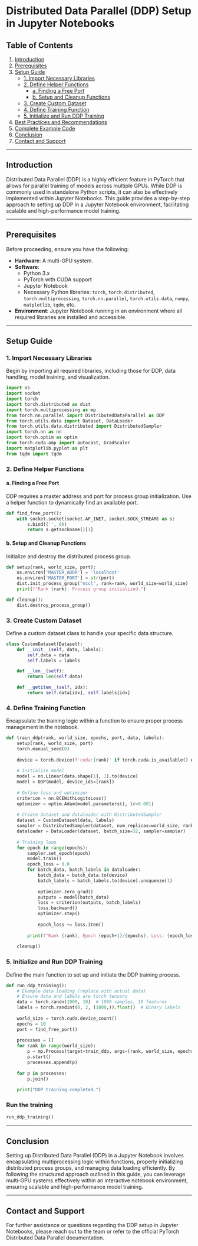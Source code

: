 
# Distributed Data Parallel (DDP) Setup in Jupyter Notebooks

## Table of Contents
1. [Introduction](#introduction)
2. [Prerequisites](#prerequisites)
3. [Setup Guide](#setup-guide)
    - [1. Import Necessary Libraries](#1-import-necessary-libraries)
    - [2. Define Helper Functions](#2-define-helper-functions)
        - [a. Finding a Free Port](#a-finding-a-free-port)
        - [b. Setup and Cleanup Functions](#b-setup-and-cleanup-functions)
    - [3. Create Custom Dataset](#3-create-custom-dataset)
    - [4. Define Training Function](#4-define-training-function)
    - [5. Initialize and Run DDP Training](#5-initialize-and-run-ddp-training)
4. [Best Practices and Recommendations](#best-practices-and-recommendations)
5. [Complete Example Code](#complete-example-code)
6. [Conclusion](#conclusion)
7. [Contact and Support](#contact-and-support)

---

## Introduction

Distributed Data Parallel (DDP) is a highly efficient feature in PyTorch that allows for parallel training of models across multiple GPUs. While DDP is commonly used in standalone Python scripts, it can also be effectively implemented within Jupyter Notebooks. This guide provides a step-by-step approach to setting up DDP in a Jupyter Notebook environment, facilitating scalable and high-performance model training.

---

## Prerequisites

Before proceeding, ensure you have the following:

- **Hardware**: A multi-GPU system.
- **Software**:
  - Python 3.x
  - PyTorch with CUDA support
  - Jupyter Notebook
  - Necessary Python libraries: `torch`, `torch.distributed`, `torch.multiprocessing`, `torch.nn.parallel`, `torch.utils.data`, `numpy`, `matplotlib`, `tqdm`, etc.
- **Environment**: Jupyter Notebook running in an environment where all required libraries are installed and accessible.

---

## Setup Guide

### 1. Import Necessary Libraries

Begin by importing all required libraries, including those for DDP, data handling, model training, and visualization.

```python
import os
import socket
import torch
import torch.distributed as dist
import torch.multiprocessing as mp
from torch.nn.parallel import DistributedDataParallel as DDP
from torch.utils.data import Dataset, DataLoader
from torch.utils.data.distributed import DistributedSampler
import torch.nn as nn
import torch.optim as optim
from torch.cuda.amp import autocast, GradScaler
import matplotlib.pyplot as plt
from tqdm import tqdm
```

### 2. Define Helper Functions

#### a. Finding a Free Port

DDP requires a master address and port for process group initialization. Use a helper function to dynamically find an available port.

```python
def find_free_port():
    with socket.socket(socket.AF_INET, socket.SOCK_STREAM) as s:
        s.bind(('', 0))
        return s.getsockname()[1]
```

#### b. Setup and Cleanup Functions

Initialize and destroy the distributed process group.

```python
def setup(rank, world_size, port):
    os.environ['MASTER_ADDR'] = 'localhost'
    os.environ['MASTER_PORT'] = str(port)
    dist.init_process_group("nccl", rank=rank, world_size=world_size)
    print(f"Rank {rank}: Process group initialized.")

def cleanup():
    dist.destroy_process_group()
```

### 3. Create Custom Dataset

Define a custom dataset class to handle your specific data structure.

```python
class CustomDataset(Dataset):
    def __init__(self, data, labels):
        self.data = data
        self.labels = labels

    def __len__(self):
        return len(self.data)

    def __getitem__(self, idx):
        return self.data[idx], self.labels[idx]
```

### 4. Define Training Function

Encapsulate the training logic within a function to ensure proper process management in the notebook.

```python
def train_ddp(rank, world_size, epochs, port, data, labels):
    setup(rank, world_size, port)
    torch.manual_seed(0)
    
    device = torch.device(f'cuda:{rank}' if torch.cuda.is_available() else 'cpu')
    
    # Initialize model
    model = nn.Linear(data.shape[1], 1).to(device)
    model = DDP(model, device_ids=[rank])
    
    # Define loss and optimizer
    criterion = nn.BCEWithLogitsLoss()
    optimizer = optim.Adam(model.parameters(), lr=0.001)
    
    # Create dataset and dataloader with DistributedSampler
    dataset = CustomDataset(data, labels)
    sampler = DistributedSampler(dataset, num_replicas=world_size, rank=rank, shuffle=True)
    dataloader = DataLoader(dataset, batch_size=32, sampler=sampler)
    
    # Training loop
    for epoch in range(epochs):
        sampler.set_epoch(epoch)
        model.train()
        epoch_loss = 0.0
        for batch_data, batch_labels in dataloader:
            batch_data = batch_data.to(device)
            batch_labels = batch_labels.to(device).unsqueeze(1)
            
            optimizer.zero_grad()
            outputs = model(batch_data)
            loss = criterion(outputs, batch_labels)
            loss.backward()
            optimizer.step()
            
            epoch_loss += loss.item()
        
        print(f"Rank {rank}, Epoch {epoch+1}/{epochs}, Loss: {epoch_loss/len(dataloader):.4f}")
    
    cleanup()
```

### 5. Initialize and Run DDP Training

Define the main function to set up and initiate the DDP training process.

```python
def run_ddp_training():
    # Example data loading (replace with actual data)
    # Ensure data and labels are torch tensors
    data = torch.randn(1000, 10)  # 1000 samples, 10 features
    labels = torch.randint(0, 2, (1000,)).float()  # Binary labels
    
    world_size = torch.cuda.device_count()
    epochs = 10
    port = find_free_port()
    
    processes = []
    for rank in range(world_size):
        p = mp.Process(target=train_ddp, args=(rank, world_size, epochs, port, data, labels))
        p.start()
        processes.append(p)
    
    for p in processes:
        p.join()
    
    print("DDP training completed.")
```

### Run the training

```python
run_ddp_training()
```

---

## Conclusion

Setting up Distributed Data Parallel (DDP) in a Jupyter Notebook involves encapsulating multiprocessing logic within functions, properly initializing distributed process groups, and managing data loading efficiently. By following the structured approach outlined in this guide, you can leverage multi-GPU systems effectively within an interactive notebook environment, ensuring scalable and high-performance model training.

---

## Contact and Support

For further assistance or questions regarding the DDP setup in Jupyter Notebooks, please reach out to the team or refer to the official PyTorch Distributed Data Parallel documentation.

